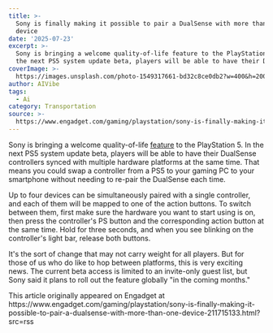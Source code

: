 ```yaml
---
title: >-
  Sony is finally making it possible to pair a DualSense with more than one
  device
date: '2025-07-23'
excerpt: >-
  Sony is bringing a welcome quality-of-life feature to the PlayStation 5. In
  the next PS5 system update beta, players will be able to have their DualSe...
coverImage: >-
  https://images.unsplash.com/photo-1549317661-bd32c8ce0db2?w=400&h=200&fit=crop&auto=format
author: AIVibe
tags:
  - Ai
category: Transportation
source: >-
  https://www.engadget.com/gaming/playstation/sony-is-finally-making-it-possible-to-pair-a-dualsense-with-more-than-one-device-211715133.html?src=rss
---
```

<p>Sony is bringing a welcome quality-of-life <a data-i13n="cpos:1;pos:1" href="https://blog.playstation.com/2025/07/23/new-ps5-system-update-beta-previews-dualsense-wireless-controller-pairing-across-multiple-devices/"><ins>feature</ins></a> to the PlayStation 5. In the next PS5 system update beta, players will be able to have their DualSense controllers synced with multiple hardware platforms at the same time. That means you could swap a controller from a PS5 to your gaming PC to your smartphone without needing to re-pair the DualSense each time.</p>
<p>Up to four devices can be simultaneously paired with a single controller, and each of them will be mapped to one of the action buttons. To switch between them, first make sure the hardware you want to start using is on, then press the controller&#39;s PS button and the corresponding action button at the same time. Hold for three seconds, and when you see blinking on the controller&#39;s light bar, release both buttons.</p>
<span id="end-legacy-contents"></span><p>It&#39;s the sort of change that may not carry weight for all players. But for those of us who do like to hop between platforms, this is very exciting news. The current beta access is limited to an invite-only guest list, but Sony said it plans to roll out the feature globally &quot;in the coming months.&quot;</p>This article originally appeared on Engadget at https://www.engadget.com/gaming/playstation/sony-is-finally-making-it-possible-to-pair-a-dualsense-with-more-than-one-device-211715133.html?src=rss
